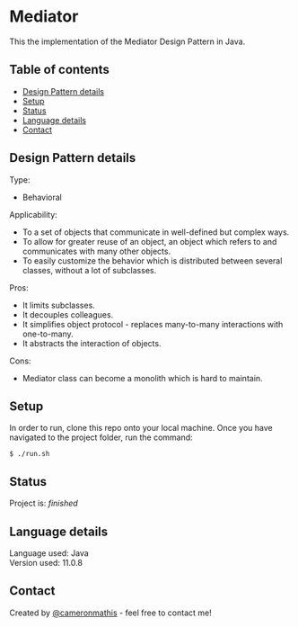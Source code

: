 # Mediator
This the implementation of the Mediator Design Pattern in Java.

## Table of contents
* [Design Pattern details](#Design-Pattern-details)
* [Setup](#setup)
* [Status](#status)
* [Language details](#Language-details)
* [Contact](#contact)

## Design Pattern details
Type:
* Behavioral

Applicability:
* To a set of objects that communicate in well-defined but complex ways.
* To allow for greater reuse of an object, an object which refers to and communicates with many other objects.
* To easily customize the behavior which is distributed between several classes, without a lot of subclasses.

Pros:
* It limits subclasses.
* It decouples colleagues.
* It simplifies object protocol - replaces many-to-many interactions with one-to-many.
* It abstracts the interaction of objects.

Cons:
* Mediator class can become a monolith which is hard to maintain.

## Setup
In order to run, clone this repo onto your local machine. Once you have navigated to the project folder, run the command:

	$ ./run.sh

## Status
Project is: _finished_

## Language details
Language used: Java </br>
Version used: 11.0.8

## Contact
Created by [@cameronmathis](https://github.com/cameronmathis/) - feel free to contact me!